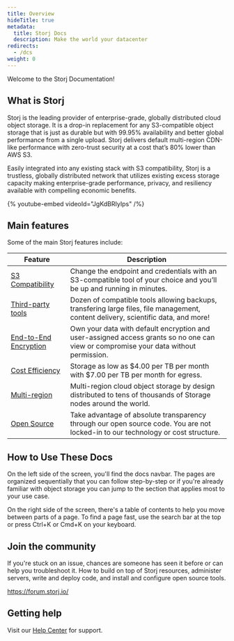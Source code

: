 ```yaml
---
title: Overview
hideTitle: true
metadata:
  title: Storj Docs
  description: Make the world your datacenter
redirects:
  - /dcs
weight: 0
---
```


Welcome to the Storj Documentation!

## What is Storj

Storj is the leading provider of enterprise-grade, globally distributed cloud object storage. It is a drop-in replacement for any S3-compatible object storage that is just as durable but with 99.95% availability and better global performance from a single upload. Storj delivers default multi-region CDN-like performance with zero-trust security at a cost that’s 80% lower than AWS S3.

Easily integrated into any existing stack with S3 compatibility, Storj is a trustless, globally distributed network that utilizes existing excess storage capacity making enterprise-grade performance, privacy, and resiliency available with compelling economic benefits.

{% youtube-embed videoId="JgKdBRIyIps" /%}

## Main features

Some of the main Storj features include:

| Feature                                              | Description                                                                                                                          |
| ---------------------------------------------------- | ------------------------------------------------------------------------------------------------------------------------------------ |
| [S3 Compatibility](docId:eZ4caegh9queuQuaazoo)       | Change the endpoint and credentials with an S3-compatible tool of your choice and you’ll be up and running in minutes.               |
| [Third-party tools](docId:REPde_t8MJMDaE2BU8RfQ)     | Dozen of compatible tools allowing backups, transfering large files, file management, content delivery, scientific data, and more!   |
| [End-to-End Encryption](docId:uuhN7eyr1a8P3l_vzdnDk) | Own your data with default encryption and user-assigned access grants so no one can view or compromise your data without permission. |
| [Cost Efficiency](docId:59T_2l7c1rvZVhI8p91VX)       | Storage as low as $4.00 per TB per month with $7.00 per TB per month for egress.                                                     |
| [Multi-region](docId:eem7iong0aSh7ahbich5)           | Multi-region cloud object storage by design distributed to tens of thousands of Storage nodes around the world.                      |
| [Open Source](https://github.com/storj)              | Take advantage of absolute transparency through our open source code. You are not locked-in to our technology or cost structure.     |

## How to Use These Docs

On the left side of the screen, you'll find the docs navbar. The pages are organized sequentially that you can follow step-by-step or if you're already familiar with object storage you can jump to the section that applies most to your use case.

On the right side of the screen, there's a table of contents to help you move between parts of a page. To find a page fast, use the search bar at the top or press Ctrl+K or Cmd+K on your keyboard.

## Join the community

If you're stuck on an issue, chances are someone has seen it before or can help you troubleshoot it. How to build on top of Storj resources, administer servers, write and deploy code, and install and configure open source tools.

<https://forum.storj.io/>

## Getting help

Visit our [Help Center](docId:h0GeE0-z8ta1rOlKLL7lL) for support.

